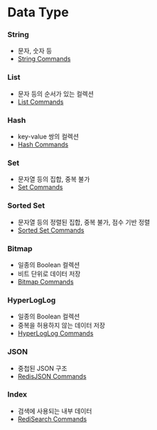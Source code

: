 # Data Type

### String

- 문자, 숫자 등
- [String Commands](https://redis.io/commands#string)

### List

- 문자 등의 순서가 있는 컬렉션
- [List Commands](https://redis.io/commands#list)

### Hash

- key-value 쌍의 컬렉션
- [Hash Commands](https://redis.io/commands#hash)

### Set

- 문자열 등의 집합, 중복 불가
- [Set Commands](https://redis.io/commands#set)

### Sorted Set

- 문자열 등의 정렬된 집합, 중복 불가, 점수 기반 정렬
- [Sorted Set Commands](https://redis.io/commands#sorted_set)

### Bitmap

- 일종의 Boolean 컬렉션
- 비트 단위로 데이터 저장
- [Bitmap Commands](https://redis.io/commands#bitmap)

### HyperLogLog

- 일종의 Boolean 컬렉션
- 중복을 허용하지 않는 데이터 저장
- [HyperLogLog Commands](https://redis.io/commands#hyperloglog)

### JSON

- 중첩된 JSON 구조
- [RedisJSON Commands](https://redis.io/commands#json)

### Index

- 검색에 사용되는 내부 데이터
- [RediSearch Commands](https://redis.io/commands#search)
